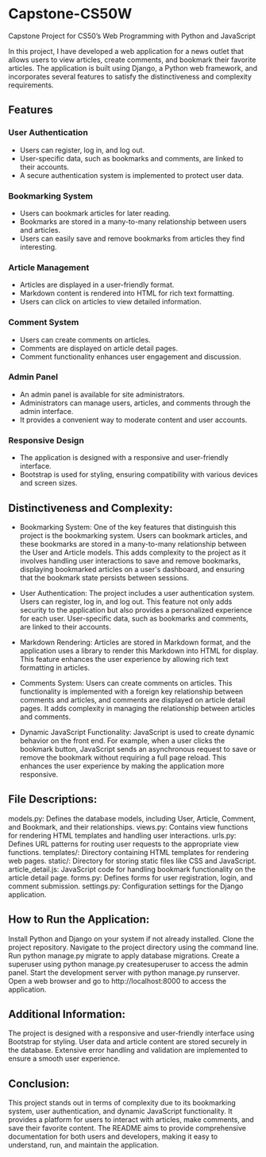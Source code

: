 # Capstone-CS50W
Capstone Project for CS50’s Web Programming with Python and JavaScript

In this project, I have developed a web application for a news outlet that allows users to view articles, create comments, and bookmark their favorite articles. The application is built using Django, a Python web framework, and incorporates several features to satisfy the distinctiveness and complexity requirements.

## Features

### User Authentication

- Users can register, log in, and log out.
- User-specific data, such as bookmarks and comments, are linked to their accounts.
- A secure authentication system is implemented to protect user data.

### Bookmarking System

- Users can bookmark articles for later reading.
- Bookmarks are stored in a many-to-many relationship between users and articles.
- Users can easily save and remove bookmarks from articles they find interesting.

### Article Management

- Articles are displayed in a user-friendly format.
- Markdown content is rendered into HTML for rich text formatting.
- Users can click on articles to view detailed information.

### Comment System

- Users can create comments on articles.
- Comments are displayed on article detail pages.
- Comment functionality enhances user engagement and discussion.

### Admin Panel

- An admin panel is available for site administrators.
- Administrators can manage users, articles, and comments through the admin interface.
- It provides a convenient way to moderate content and user accounts.

### Responsive Design

- The application is designed with a responsive and user-friendly interface.
- Bootstrap is used for styling, ensuring compatibility with various devices and screen sizes.

## Distinctiveness and Complexity:

- Bookmarking System: One of the key features that distinguish this project is the bookmarking system. Users can bookmark articles, and these bookmarks are stored in a many-to-many relationship between the User and Article models. This adds complexity to the project as it involves handling user interactions to save and remove bookmarks, displaying bookmarked articles on a user's dashboard, and ensuring that the bookmark state persists between sessions.

- User Authentication: The project includes a user authentication system. Users can register, log in, and log out. This feature not only adds security to the application but also provides a personalized experience for each user. User-specific data, such as bookmarks and comments, are linked to their accounts.

- Markdown Rendering: Articles are stored in Markdown format, and the application uses a library to render this Markdown into HTML for display. This feature enhances the user experience by allowing rich text formatting in articles.

- Comments System: Users can create comments on articles. This functionality is implemented with a foreign key relationship between comments and articles, and comments are displayed on article detail pages. It adds complexity in managing the relationship between articles and comments.

- Dynamic JavaScript Functionality: JavaScript is used to create dynamic behavior on the front end. For example, when a user clicks the bookmark button, JavaScript sends an asynchronous request to save or remove the bookmark without requiring a full page reload. This enhances the user experience by making the application more responsive.

## File Descriptions:

models.py: Defines the database models, including User, Article, Comment, and Bookmark, and their relationships.
views.py: Contains view functions for rendering HTML templates and handling user interactions.
urls.py: Defines URL patterns for routing user requests to the appropriate view functions.
templates/: Directory containing HTML templates for rendering web pages.
static/: Directory for storing static files like CSS and JavaScript.
article_detail.js: JavaScript code for handling bookmark functionality on the article detail page.
forms.py: Defines forms for user registration, login, and comment submission.
settings.py: Configuration settings for the Django application.

## How to Run the Application:

Install Python and Django on your system if not already installed.
Clone the project repository.
Navigate to the project directory using the command line.
Run python manage.py migrate to apply database migrations.
Create a superuser using python manage.py createsuperuser to access the admin panel.
Start the development server with python manage.py runserver.
Open a web browser and go to http://localhost:8000 to access the application.

## Additional Information:

The project is designed with a responsive and user-friendly interface using Bootstrap for styling.
User data and article content are stored securely in the database.
Extensive error handling and validation are implemented to ensure a smooth user experience.

## Conclusion:

This project stands out in terms of complexity due to its bookmarking system, user authentication, and dynamic JavaScript functionality. It provides a platform for users to interact with articles, make comments, and save their favorite content. The README aims to provide comprehensive documentation for both users and developers, making it easy to understand, run, and maintain the application.
